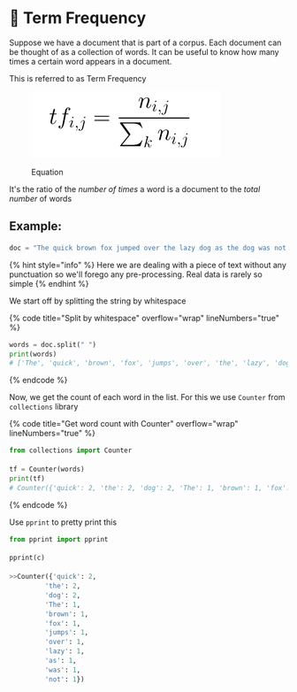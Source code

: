 # 🔢 Term Frequency

Suppose we have a document that is part of a corpus. Each document can be thought of as a collection of words. It can be useful to know how many times a certain word appears in a document.

This is referred to as Term Frequency

<div data-full-width="true">

<figure><img src="../../.gitbook/assets/image (1) (1).png" alt=""><figcaption><p>Equation</p></figcaption></figure>

</div>

It's the ratio of the _number of times_ a word is a document to the _total number_ of words

## Example:

```python
doc = "The quick brown fox jumped over the lazy dog as the dog was not quick"
```

{% hint style="info" %}
Here we are dealing with a piece of text without any punctuation so we'll forego any pre-processing. Real data is rarely so simple
{% endhint %}

We start off by splitting the string by whitespace

{% code title="Split by whitespace" overflow="wrap" lineNumbers="true" %}
```python
words = doc.split(" ")
print(words)
# ['The', 'quick', 'brown', 'fox', 'jumps', 'over', 'the', 'lazy', 'dog', 'as', 'the', 'dog', 'was', 'not', 'quick']
```
{% endcode %}

Now, we get the count of each word in the list. For this we use `Counter` from `collections` library

{% code title="Get word count with Counter" overflow="wrap" lineNumbers="true" %}
```python
from collections import Counter

tf = Counter(words)
print(tf)
# Counter({'quick': 2, 'the': 2, 'dog': 2, 'The': 1, 'brown': 1, 'fox': 1, 'jumps': 1, 'over': 1, 'lazy': 1, 'as': 1, 'was': 1, 'not': 1})
```
{% endcode %}

Use `pprint` to pretty print this

```python
from pprint import pprint

pprint(c)

>>Counter({'quick': 2,
         'the': 2,
         'dog': 2,
         'The': 1,
         'brown': 1,
         'fox': 1,
         'jumps': 1,
         'over': 1,
         'lazy': 1,
         'as': 1,
         'was': 1,
         'not': 1})
```


